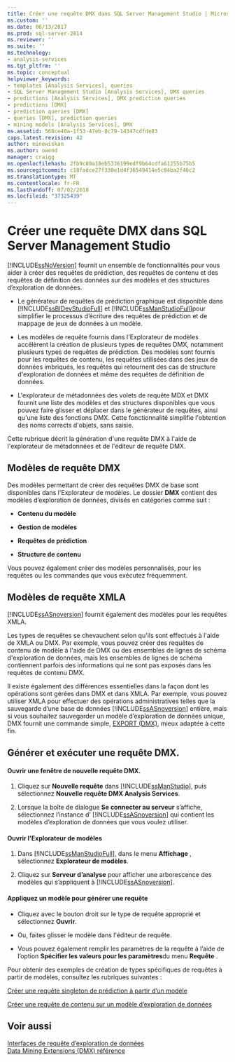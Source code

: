 ```yaml
---
title: Créer une requête DMX dans SQL Server Management Studio | Microsoft Docs
ms.custom: ''
ms.date: 06/13/2017
ms.prod: sql-server-2014
ms.reviewer: ''
ms.suite: ''
ms.technology:
- analysis-services
ms.tgt_pltfrm: ''
ms.topic: conceptual
helpviewer_keywords:
- templates [Analysis Services], queries
- SQL Server Management Studio [Analysis Services], DMX queries
- predictions [Analysis Services], DMX prediction queries
- predictions [DMX]
- prediction queries [DMX]
- queries [DMX], prediction queries
- mining models [Analysis Services], DMX
ms.assetid: 568ce40a-1f53-47eb-8c79-14347cdfde83
caps.latest.revision: 42
author: minewiskan
ms.author: owend
manager: craigg
ms.openlocfilehash: 2fb9c89a18eb5336199edf9b64cdfa61255b75b5
ms.sourcegitcommit: c18fadce27f330e1d4f36549414e5c84ba2f46c2
ms.translationtype: MT
ms.contentlocale: fr-FR
ms.lasthandoff: 07/02/2018
ms.locfileid: "37325439"
---
```

# <a name="create-a-dmx-query-in-sql-server-management-studio"></a>Créer une requête DMX dans SQL Server Management Studio
  [!INCLUDE[ssNoVersion](../../includes/ssnoversion-md.md)] fournit un ensemble de fonctionnalités pour vous aider à créer des requêtes de prédiction, des requêtes de contenu et des requêtes de définition des données sur des modèles et des structures d’exploration de données.  
  
-   Le générateur de requêtes de prédiction graphique est disponible dans [!INCLUDE[ssBIDevStudioFull](../../includes/ssbidevstudiofull-md.md)] et [!INCLUDE[ssManStudioFull](../../includes/ssmanstudiofull-md.md)]pour simplifier le processus d’écriture des requêtes de prédiction et de mappage de jeux de données à un modèle.  
  
-   Les modèles de requête fournis dans l'Explorateur de modèles accélèrent la création de plusieurs types de requêtes DMX, notamment plusieurs types de requêtes de prédiction. Des modèles sont fournis pour les requêtes de contenu, les requêtes utilisées dans des jeux de données imbriqués, les requêtes qui retournent des cas de structure d'exploration de données et même des requêtes de définition de données.  
  
-   L'explorateur de métadonnées des volets de requête MDX et DMX fournit une liste des modèles et des structures disponibles que vous pouvez faire glisser et déplacer dans le générateur de requêtes, ainsi qu'une liste des fonctions DMX. Cette fonctionnalité simplifie l'obtention des noms corrects d'objets, sans saisie.  
  
 Cette rubrique décrit la génération d'une requête DMX à l'aide de l'explorateur de métadonnées et de l'éditeur de requête DMX.  
  
##  <a name="BKMK_Templates"></a> Modèles de requête DMX  
 Des modèles permettant de créer des requêtes DMX de base sont disponibles dans l'Explorateur de modèles. Le dossier **DMX** contient des modèles d’exploration de données, divisés en catégories comme suit :  
  
-   **Contenu du modèle**  
  
-   **Gestion de modèles**  
  
-   **Requêtes de prédiction**  
  
-   **Structure de contenu**  
  
 Vous pouvez également créer des modèles personnalisés, pour les requêtes ou les commandes que vous exécutez fréquemment.  
  
## <a name="xmla-query-templates"></a>Modèles de requête XMLA  
 [!INCLUDE[ssASnoversion](../../includes/ssasnoversion-md.md)] fournit également des modèles pour les requêtes XMLA.  
  
 Les types de requêtes se chevauchent selon qu'ils sont effectués à l'aide de XMLA ou DMX. Par exemple, vous pouvez créer des requêtes de contenu de modèle à l'aide de DMX ou des ensembles de lignes de schéma d'exploration de données, mais les ensembles de lignes de schéma contiennent parfois des informations qui ne sont pas exposés dans les requêtes de contenu DMX.  
  
 Il existe également des différences essentielles dans la façon dont les opérations sont gérées dans DMX et dans XMLA. Par exemple, vous pouvez utiliser XMLA pour effectuer des opérations administratives telles que la sauvegarde d’une base de données [!INCLUDE[ssASnoversion](../../includes/ssasnoversion-md.md)] entière, mais si vous souhaitez sauvegarder un modèle d’exploration de données unique, DMX fournit une commande simple, [EXPORT &#40;DMX&#41;](/sql/dmx/export-dmx), mieux adaptée à cette fin.  
  
##  <a name="BKMK_Building_Queries"></a> Générer et exécuter une requête DMX.  
  
#### <a name="open-a-new-dmx-query-window"></a>Ouvrir une fenêtre de nouvelle requête DMX.  
  
1.  Cliquez sur **Nouvelle requête** dans [!INCLUDE[ssManStudio](../../includes/ssmanstudio-md.md)], puis sélectionnez **Nouvelle requête DMX Analysis Services**.  
  
2.  Lorsque la boîte de dialogue **Se connecter au serveur** s’affiche, sélectionnez l’instance d’ [!INCLUDE[ssASnoversion](../../includes/ssasnoversion-md.md)] qui contient les modèles d’exploration de données que vous voulez utiliser.  
  
#### <a name="open-template-explorer"></a>Ouvrir l'Explorateur de modèles  
  
1.  Dans [!INCLUDE[ssManStudioFull](../../includes/ssmanstudiofull-md.md)], dans le menu **Affichage** , sélectionnez **Explorateur de modèles**.  
  
2.  Cliquez sur **Serveur d’analyse** pour afficher une arborescence des modèles qui s’appliquent à [!INCLUDE[ssASnoversion](../../includes/ssasnoversion-md.md)].  
  
#### <a name="apply-a-template-to-build-a-query"></a>Appliquez un modèle pour générer une requête  
  
-   Cliquez avec le bouton droit sur le type de requête approprié et sélectionnez **Ouvrir**.  
  
-   Ou, faites glisser le modèle dans l'éditeur de requête.  
  
-   Vous pouvez également remplir les paramètres de la requête à l’aide de l’option **Spécifier les valeurs pour les paramètres**du menu **Requête** .  
  
 Pour obtenir des exemples de création de types spécifiques de requêtes à partir de modèles, consultez les rubriques suivantes :  
  
 [Créer une requête singleton de prédiction à partir d’un modèle](create-a-singleton-prediction-query-from-a-template.md)  
  
 [Créer une requête de contenu sur un modèle d’exploration de données](create-a-content-query-on-a-mining-model.md)  
  
## <a name="see-also"></a>Voir aussi  
 [Interfaces de requête d’exploration de données](data-mining-query-tools.md)   
 [Data Mining Extensions &#40;DMX&#41; référence](/sql/dmx/data-mining-extensions-dmx-reference)  
  
  
